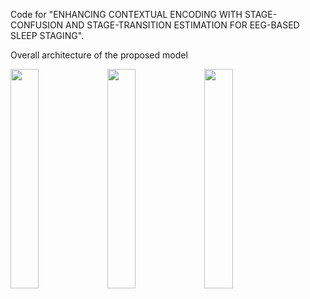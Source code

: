 Code for "ENHANCING CONTEXTUAL ENCODING WITH STAGE-CONFUSION AND STAGE-TRANSITION ESTIMATION FOR EEG-BASED SLEEP STAGING".

Overall architecture of the proposed model

<img src = "https://user-images.githubusercontent.com/69631032/148312176-f3b94282-c9fa-4d85-bb07-05f5b83833a3.jpg" 
     width="30%" height="30%">
<img src = "https://user-images.githubusercontent.com/69631032/148312154-95e2f4b2-15ca-436d-a8fa-d6d8e4dcf3c0.jpg" 
     width="30%" height="30%">
<img src = "https://user-images.githubusercontent.com/69631032/148312182-178f1abf-089a-419f-bdb1-a0da3f7c7362.jpg" 
     width="30%" height="30%">
